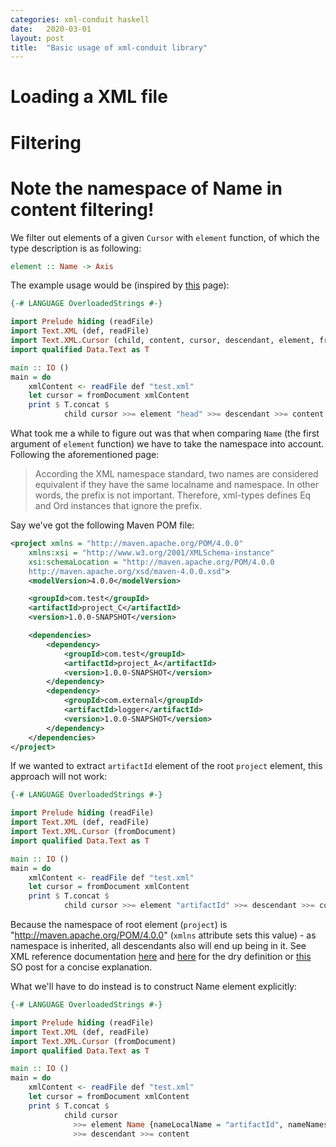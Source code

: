 ```yaml
---
categories: xml-conduit haskell
date:   2020-03-01
layout: post
title:  "Basic usage of xml-conduit library"
---
```


# Loading a XML file

# Filtering

# Note the namespace of Name in content filtering!

We filter out elements of a given `Cursor` with `element` function, of which the type description is as following:

```haskell
element :: Name -> Axis
```

The example usage would be (inspired by [this](https://www.yesodweb.com/book/xml) page):

```haskell
{-# LANGUAGE OverloadedStrings #-}

import Prelude hiding (readFile)
import Text.XML (def, readFile)
import Text.XML.Cursor (child, content, cursor, descendant, element, fromDocument)
import qualified Data.Text as T

main :: IO ()
main = do
    xmlContent <- readFile def "test.xml"
    let cursor = fromDocument xmlContent
    print $ T.concat $
            child cursor >>= element "head" >>= descendant >>= content
```

What took me a while to figure out was that when comparing `Name` (the first argument of `element` function) we have to take the namespace into account. Following the aforementioned page:

> According the XML namespace standard, two names are considered equivalent if they have the same localname and namespace. In other words, the prefix is not important. Therefore, xml-types defines Eq and Ord instances that ignore the prefix.

Say we've got the following Maven POM file:

```xml
<project xmlns = "http://maven.apache.org/POM/4.0.0"
	xmlns:xsi = "http://www.w3.org/2001/XMLSchema-instance"
	xsi:schemaLocation = "http://maven.apache.org/POM/4.0.0
	http://maven.apache.org/xsd/maven-4.0.0.xsd">
	<modelVersion>4.0.0</modelVersion>

	<groupId>com.test</groupId>
	<artifactId>project_C</artifactId>
	<version>1.0.0-SNAPSHOT</version>

	<dependencies>
		<dependency>
			<groupId>com.test</groupId>
			<artifactId>project_A</artifactId>
			<version>1.0.0-SNAPSHOT</version>
		</dependency>
		<dependency>
			<groupId>com.external</groupId>
			<artifactId>logger</artifactId>
			<version>1.0.0-SNAPSHOT</version>
		</dependency>
	</dependencies>
</project>
```

If we wanted to extract `artifactId` element of the root `project` element, this approach will not work:

```haskell
{-# LANGUAGE OverloadedStrings #-}

import Prelude hiding (readFile)
import Text.XML (def, readFile)
import Text.XML.Cursor (fromDocument)
import qualified Data.Text as T

main :: IO ()
main = do
    xmlContent <- readFile def "test.xml"
    let cursor = fromDocument xmlContent
    print $ T.concat $
            child cursor >>= element "artifactId" >>= descendant >>= content
```

Because the namespace of root element (`project`) is "http://maven.apache.org/POM/4.0.0" (`xmlns` attribute sets this value) - as namespace is inherited, all descendants also will end up being in it. See XML reference documentation [here](https://www.w3.org/TR/xml-names/#scoping) and [here](https://www.w3.org/TR/xml-names/#defaulting) for the dry definition or [this](https://stackoverflow.com/a/25789100/3088888) SO post for a concise explanation.

What we'll have to do instead is to construct Name element explicitly:

```haskell
{-# LANGUAGE OverloadedStrings #-}

import Prelude hiding (readFile)
import Text.XML (def, readFile)
import Text.XML.Cursor (fromDocument)
import qualified Data.Text as T

main :: IO ()
main = do
    xmlContent <- readFile def "test.xml"
    let cursor = fromDocument xmlContent
    print $ T.concat $
            child cursor 
              >>= element Name {nameLocalName = "artifactId", nameNamespace = Just "http://maven.apache.org/POM/4.0.0", namePrefix = Nothing}
              >>= descendant >>= content
```
